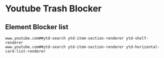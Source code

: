 # Youtube Trash Blocker

## Element Blocker list
```
www.youtube.com##ytd-search ytd-item-section-renderer ytd-shelf-renderer
www.youtube.com##ytd-search ytd-item-section-renderer ytd-horizontal-card-list-renderer
